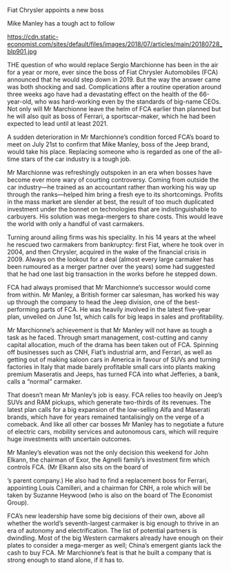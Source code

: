 Fiat Chrysler appoints a new boss

Mike Manley has a tough act to follow

https://cdn.static-economist.com/sites/default/files/images/2018/07/articles/main/20180728_blp901.jpg

THE question of who would replace Sergio Marchionne has been in the air for a year or more, ever since the boss of Fiat Chrysler Automobiles (FCA) announced that he would step down in 2019. But the way the answer came was both shocking and sad. Complications after a routine operation around three weeks ago have had a devastating effect on the health of the 66-year-old, who was hard-working even by the standards of big-name CEOs. Not only will Mr Marchionne leave the helm of FCA earlier than planned but he will also quit as boss of Ferrari, a sportscar-maker, which he had been expected to lead until at least 2021.

A sudden deterioration in Mr Marchionne’s condition forced FCA’s board to meet on July 21st to confirm that Mike Manley, boss of the Jeep brand, would take his place. Replacing someone who is regarded as one of the all-time stars of the car industry is a tough job.

Mr Marchionne was refreshingly outspoken in an era when bosses have become ever more wary of courting controversy. Coming from outside the car industry—he trained as an accountant rather than working his way up through the ranks—helped him bring a fresh eye to its shortcomings. Profits in the mass market are slender at best, the result of too much duplicated investment under the bonnet on technologies that are indistinguishable to carbuyers. His solution was mega-mergers to share costs. This would leave the world with only a handful of vast carmakers.

Turning around ailing firms was his speciality. In his 14 years at the wheel he rescued two carmakers from bankruptcy: first Fiat, where he took over in 2004, and then Chrysler, acquired in the wake of the financial crisis in 2009. Always on the lookout for a deal (almost every large carmaker has been rumoured as a merger partner over the years) some had suggested that he had one last big transaction in the works before he stepped down.

FCA had always promised that Mr Marchionne’s successor would come from within. Mr Manley, a British former car salesman, has worked his way up through the company to head the Jeep division, one of the best-performing parts of FCA. He was heavily involved in the latest five-year plan, unveiled on June 1st, which calls for big leaps in sales and profitability.

Mr Marchionne’s achievement is that Mr Manley will not have as tough a task as he faced. Through smart management, cost-cutting and canny capital allocation, much of the drama has been taken out of FCA. Spinning off businesses such as CNH, Fiat’s industrial arm, and Ferrari, as well as getting out of making saloon cars in America in favour of SUVs and turning factories in Italy that made barely profitable small cars into plants making premium Maseratis and Jeeps, has turned FCA into what Jefferies, a bank, calls a “normal” carmaker.

That doesn’t mean Mr Manley’s job is easy. FCA relies too heavily on Jeep’s SUVs and RAM pickups, which generate two-thirds of its revenues. The latest plan calls for a big expansion of the low-selling Alfa and Maserati brands, which have for years remained tantalisingly on the verge of a comeback. And like all other car bosses Mr Manley has to negotiate a future of electric cars, mobility services and autonomous cars, which will require huge investments with uncertain outcomes.

Mr Manley’s elevation was not the only decision this weekend for John Elkann, the chairman of Exor, the Agnelli family’s investment firm which controls FCA. (Mr Elkann also sits on the board of 

’s parent company.) He also had to find a replacement boss for Ferrari, appointing Louis Camilleri, and a chairman for CNH, a role which will be taken by Suzanne Heywood (who is also on the board of The Economist Group).

FCA’s new leadership have some big decisions of their own, above all whether the world’s seventh-largest carmaker is big enough to thrive in an era of autonomy and electrification. The list of potential partners is dwindling. Most of the big Western carmakers already have enough on their plates to consider a mega-merger as well; China’s emergent giants lack the cash to buy FCA. Mr Marchionne’s feat is that he built a company that is strong enough to stand alone, if it has to.